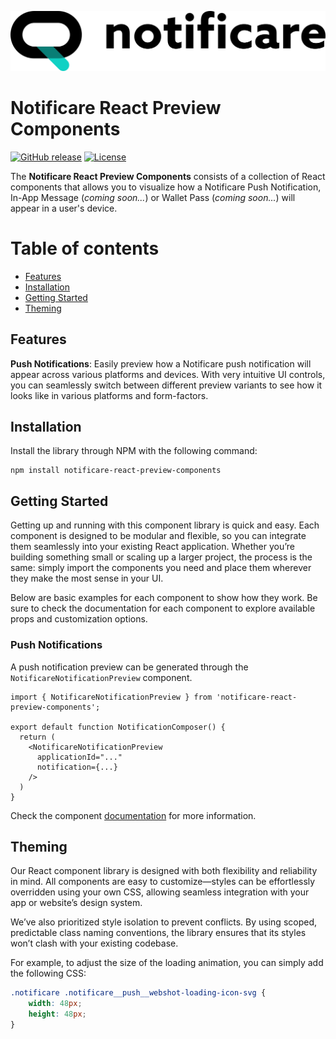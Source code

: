 [<img src="https://raw.githubusercontent.com/notificare/notificare-react-preview-components/main/.assets/logo.png"/>](https://notificare.com)

# Notificare React Preview Components

[![GitHub release](https://img.shields.io/github/v/release/notificare/notificare-react-preview-components)](https://github.com/notificare/notificare-react-preview-components/releases)
[![License](https://img.shields.io/github/license/notificare/notificare-react-preview-components)](https://github.com/notificare/notificare-react-preview-components/blob/main/LICENSE)

The **Notificare React Preview Components** consists of a collection of React components that allows you to visualize how a Notificare Push Notification, In-App Message (*coming soon...*) or Wallet Pass (*coming soon...*) will appear in a user's device.

# Table of contents

- [Features](#features)
- [Installation](#installation)
- [Getting Started](#getting-started)
- [Theming](#theming)

## Features

**Push Notifications**: Easily preview how a Notificare push notification will appear across various platforms and devices. With very intuitive UI controls, you can seamlessly switch between different preview variants to see how it looks like in various platforms and form-factors.

## Installation

Install the library through NPM with the following command:

```shell
npm install notificare-react-preview-components
```

## Getting Started

Getting up and running with this component library is quick and easy. Each component is designed to be modular and flexible, so you can integrate them seamlessly into your existing React application. Whether you’re building something small or scaling up a larger project, the process is the same: simply import the components you need and place them wherever they make the most sense in your UI.

Below are basic examples for each component to show how they work. Be sure to check the documentation for each component to explore available props and customization options.

### Push Notifications

A push notification preview can be generated through the `NotificareNotificationPreview` component.

```tsx
import { NotificareNotificationPreview } from 'notificare-react-preview-components';

export default function NotificationComposer() {
  return (
    <NotificareNotificationPreview
      applicationId="..."
      notification={...}
    />
  )
}
```

Check the component [documentation](https://github.com/notificare/notificare-react-preview-components/blob/main/docs/push.md) for more information.

## Theming

Our React component library is designed with both flexibility and reliability in mind. All components are easy to customize—styles can be effortlessly overridden using your own CSS, allowing seamless integration with your app or website’s design system.

We’ve also prioritized style isolation to prevent conflicts. By using scoped, predictable class naming conventions, the library ensures that its styles won’t clash with your existing codebase.

For example, to adjust the size of the loading animation, you can simply add the following CSS:

```css
.notificare .notificare__push__webshot-loading-icon-svg {
    width: 48px;
    height: 48px;
}
```
